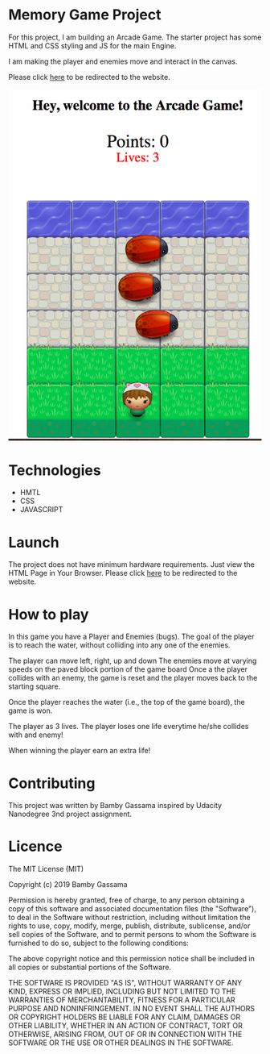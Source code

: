 
# Memory Game Project

For this project, I am building an Arcade Game.
The starter project has some HTML and CSS styling and JS for the main Engine. 

I am making the player and enemies move and interact in the canvas. 


Please click [here](https://bamby-arcade-game.netlify.com/) to be redirected to the website. 

![Illustration](./images/game.png)

# Technologies

* HMTL
* CSS
* JAVASCRIPT

# Launch

 The project does not have minimum hardware requirements.
 Just view the HTML Page in Your Browser.
 Please click [here](https://bamby-arcade-game.netlify.com/) to be redirected to the website.

# How to play
 In this game you have a Player and Enemies (bugs). The goal of the player is to reach the water, without colliding into any one of the enemies.
 
The player can move left, right, up and down
The enemies move at varying speeds on the paved block portion of the game board
Once a the player collides with an enemy, the game is reset and the player moves back to the starting square.

Once the player reaches the water (i.e., the top of the game board), the game is won. 

The player as 3 lives.
The player loses one life everytime he/she collides with and enemy! 

When winning the player earn an extra life! 

 # Contributing 

This project was written by Bamby Gassama inspired by Udacity Nanodegree 3nd project assignment. 

# Licence
The MIT License (MIT)

Copyright (c) 2019 Bamby Gassama

Permission is hereby granted, free of charge, to any person obtaining a copy
of this software and associated documentation files (the "Software"), to deal
in the Software without restriction, including without limitation the rights
to use, copy, modify, merge, publish, distribute, sublicense, and/or sell
copies of the Software, and to permit persons to whom the Software is
furnished to do so, subject to the following conditions:

The above copyright notice and this permission notice shall be included in all
copies or substantial portions of the Software.

THE SOFTWARE IS PROVIDED "AS IS", WITHOUT WARRANTY OF ANY KIND, EXPRESS OR
IMPLIED, INCLUDING BUT NOT LIMITED TO THE WARRANTIES OF MERCHANTABILITY,
FITNESS FOR A PARTICULAR PURPOSE AND NONINFRINGEMENT. IN NO EVENT SHALL THE
AUTHORS OR COPYRIGHT HOLDERS BE LIABLE FOR ANY CLAIM, DAMAGES OR OTHER
LIABILITY, WHETHER IN AN ACTION OF CONTRACT, TORT OR OTHERWISE, ARISING FROM,
OUT OF OR IN CONNECTION WITH THE SOFTWARE OR THE USE OR OTHER DEALINGS IN THE
SOFTWARE.
